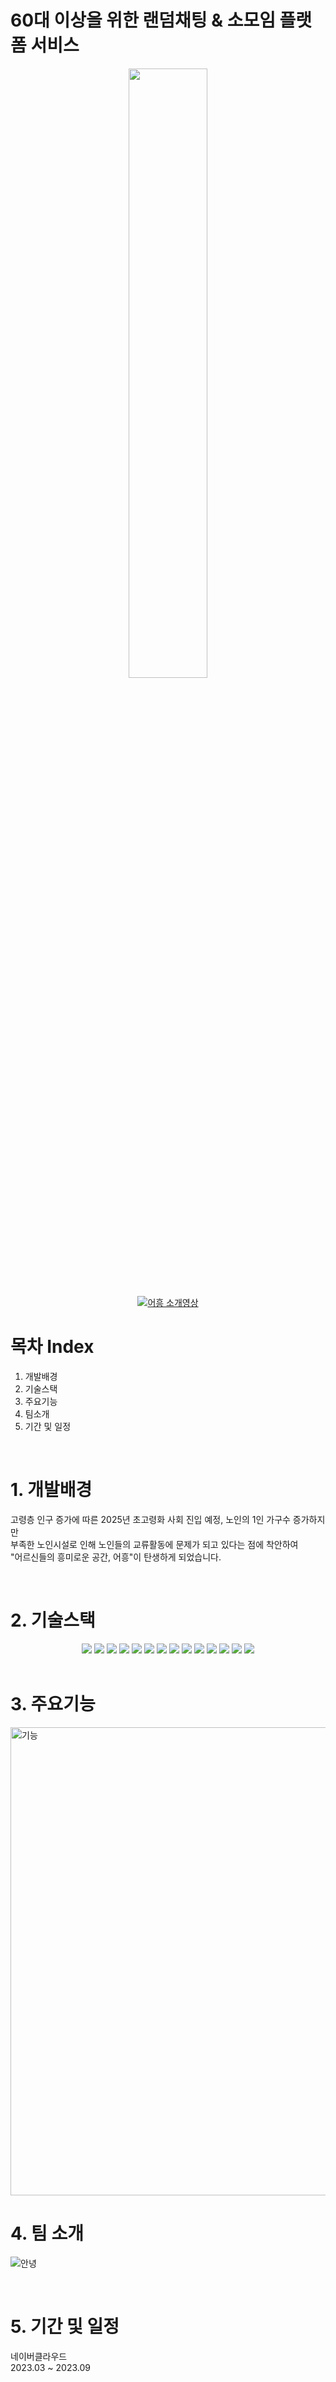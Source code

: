 # 60대 이상을 위한 랜덤채팅 & 소모임 플랫폼 서비스

<div align="center">
<img width="50%" src=https://github.com/Eo-heung/front-end/assets/141110544/bf8a268a-30c1-48f0-8fb2-fba754cf29fe>

  [![어흥 소개영상](http://img.youtube.com/vi/CQlKo_J9s74/0.jpg)](https://youtu.be/CQlKo_J9s74?t=0s) 
</div>



# 목차 Index

1. 개발배경
2. 기술스택
3. 주요기능
4. 팀소개
5. 기간 및 일정

<br/>

# 1. 개발배경

고령층 인구 증가에 따른 2025년 초고령화 사회 진입 예정, 노인의 1인 가구수 증가하지만 <br> 부족한 노인시설로 인해 노인들의 교류활동에 문제가 되고 있다는 점에 착안하여 <br>"어르신들의 흥미로운 공간, 어흥"이 탄생하게 되었습니다.

<br/>

# 2. 기술스택

<div align=center> 
  <img src="https://img.shields.io/badge/java-%23ED8B00?style=for-the-badge&logo=java&logoColor=white">   
  <img src="https://img.shields.io/badge/mysql-%2300f.svg?style=for-the-badge&logo=mysql&logoColor=white">
  <img src="https://img.shields.io/badge/react-61DAFB?style=for-the-badge&logo=react&logoColor=black">

  <img src="https://img.shields.io/badge/node.js-339933?style=for-the-badge&logo=Node.js&logoColor=white">
  <img src="https://img.shields.io/badge/express-000000?style=for-the-badge&logo=express&logoColor=white">
  <img src="https://img.shields.io/badge/springboot-6DB33F?style=for-the-badge&logo=springboot&logoColor=white">

  <img src="https://img.shields.io/badge/github-181717?style=for-the-badge&logo=github&logoColor=white">
  <img src="https://img.shields.io/badge/socket.io-010101?style=for-the-badge&logo=socket.io&logoColor=white">
  <img src="https://img.shields.io/badge/webRTC-123456?style=for-the-badge&logo=webRTC&logoColor=white">

  <img src="https://img.shields.io/badge/Jenkins-D24939?style=for-the-badge&logo=Jenkins&logoColor=white">
  <img src="https://img.shields.io/badge/Docker-2496ED?style=for-the-badge&logo=Docker&logoColor=white"/>
  <img src="https://img.shields.io/badge/NaverCloud-GR?style=for-the-badge&logo=Naver&logoColor=white">

  <img src="https://img.shields.io/badge/Notion-000000?style=for-the-badge&logo=notion&logoColor=white">
  <img src="https://img.shields.io/badge/Jira-0052CC?style=for-the-badge&logo=Jira&logoColor=white">

</div>

<br>

# 3. 주요기능

<img width="749" alt="기능" src="https://github.com/Eo-heung/front-end/assets/141110544/b74f1c9c-b5df-43aa-998b-f60b991cc1e0">

<br>

# 4. 팀 소개

![안녕](https://github.com/Eo-heung/front-end/assets/141110544/cf97576c-a02d-419a-a1c3-be6b1fe9c3c0)

<br>

# 5. 기간 및 일정

네이버클라우드 <br>
2023.03 ~ 2023.09
